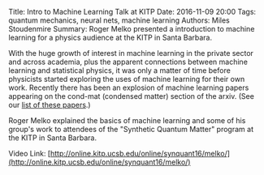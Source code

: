 Title: Intro to Machine Learning Talk at KITP
Date: 2016-11-09 20:00
Tags: quantum mechanics, neural nets, machine learning
Authors: Miles Stoudenmire
Summary: Roger Melko presented a introduction to machine learning for a physics audience at the KITP in Santa Barbara.

With the huge growth of interest in machine learning in the private sector and across 
academia, plus the apparent connections between machine learning and statistical physics,
it was only a matter of time before physicists started exploring the uses of machine
learning for their own work. Recently there has been an explosion of machine learning 
papers appearing on the cond-mat (condensed matter) section of the arxiv. (See our 
<a href="pages/papers.html">list of these papers</a>.)

Roger Melko explained the basics of machine learning and some of his group's work 
to attendees of the "Synthetic Quantum Matter" program at the KITP in Santa Barbara.

Video Link: [http://online.kitp.ucsb.edu/online/synquant16/melko/](http://online.kitp.ucsb.edu/online/synquant16/melko/)
